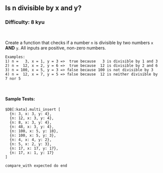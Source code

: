## Is n divisible by x and y?
### Difficulty: 8 kyu

<br>

<p>Create a function that checks if a number <code>n</code> is divisible by two numbers <code>x</code> <strong>AND</strong> <code>y</code>. All inputs are positive, non-zero numbers.</p>
<pre><code class="language-text">Examples:
1) n =   3, x = 1, y = 3 =&gt;  true because   3 is divisible by 1 and 3
2) n =  12, x = 2, y = 6 =&gt;  true because  12 is divisible by 2 and 6
3) n = 100, x = 5, y = 3 =&gt; false because 100 is not divisible by 3
4) n =  12, x = 7, y = 5 =&gt; false because  12 is neither divisible by 7 nor 5
</code></pre>


<br>

#### Sample Tests:

```
$DB[:kata].multi_insert [
  {n: 3, x: 3, y: 4},
  {n: 12, x: 3, y: 4},
  {n: 8, x: 3, y: 4},
  {n: 48, x: 3, y: 4},
  {n: 100, x: 5, y: 10},
  {n: 100, x: 5, y: 3},
  {n: 4, x: 4, y: 2},
  {n: 5, x: 2, y: 3},
  {n: 17, x: 17, y: 17},
  {n: 17, x: 1, y: 17}
]
​
compare_with expected do end
```